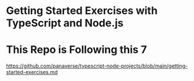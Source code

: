 # Getting Started Exercises with TypeScript and Node.js
 
# This Repo is Following this 7
https://github.com/panaverse/typescript-node-projects/blob/main/getting-started-exercises.md 

